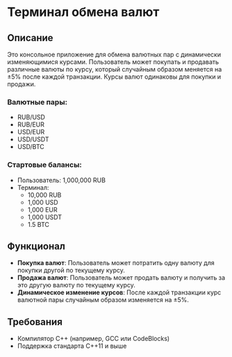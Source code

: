 # Терминал обмена валют

## Описание
Это консольное приложение для обмена валютных пар с динамически изменяющимися курсами. Пользователь может покупать и продавать различные валюты по курсу, который случайным образом меняется на ±5% после каждой транзакции. Курсы валют одинаковы для покупки и продажи.

### Валютные пары:
- RUB/USD
- RUB/EUR
- USD/EUR
- USD/USDT
- USD/BTC

### Стартовые балансы:
- Пользователь: 1,000,000 RUB
- Терминал:
  - 10,000 RUB
  - 1,000 USD
  - 1,000 EUR
  - 1,000 USDT
  - 1.5 BTC

## Функционал
- **Покупка валют**: Пользователь может потратить одну валюту для покупки другой по текущему курсу.
- **Продажа валют**: Пользователь может продать валюту и получить за это другую валюту по текущему курсу.
- **Динамическое изменение курсов**: После каждой транзакции курс валютной пары случайным образом изменяется на ±5%.
  
## Требования
- Компилятор C++ (например, GCC или CodeBlocks)
- Поддержка стандарта C++11 и выше
